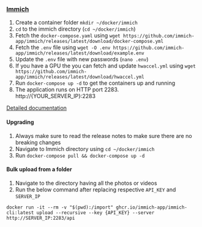 ### [Immich](https://immich.app/)

1. Create a container folder `mkdir ~/docker/immich`
2. `cd` to the immich directory (`cd ~/docker/immich`)
3. Fetch the `docker-compose.yaml` using
   `wget https://github.com/immich-app/immich/releases/latest/download/docker-compose.yml`
4. Fetch the `.env` file using
   `wget -O .env https://github.com/immich-app/immich/releases/latest/download/example.env`
5. Update the `.env` file with new passwords (`nano .env`)
6. If you have a GPU the you can fetch and update `hwaccel.yml` using
   `wget https://github.com/immich-app/immich/releases/latest/download/hwaccel.yml `
7. Run `docker-compose up -d` to get the containers up and running
8. The application runs on HTTP port 2283. http://{YOUR_SERVER_IP}:2283

[Detailed documentation](https://immich.app/docs/install/docker-compose)

#### Upgrading

1. Always make sure to read the release notes to make sure there are no breaking changes
2. Navigate to Immich directory using `cd ~/docker/immich`
3. Run `docker-compose pull && docker-compose up -d`

#### Bulk upload from a folder

1. Navigate to the directory having all the photos or videos
2. Run the below command after replacing respective `API_KEY` and `SERVER_IP`

```
docker run -it --rm -v "$(pwd):/import" ghcr.io/immich-app/immich-cli:latest upload --recursive --key {API_KEY} --server http://SERVER_IP:2283/api
```
